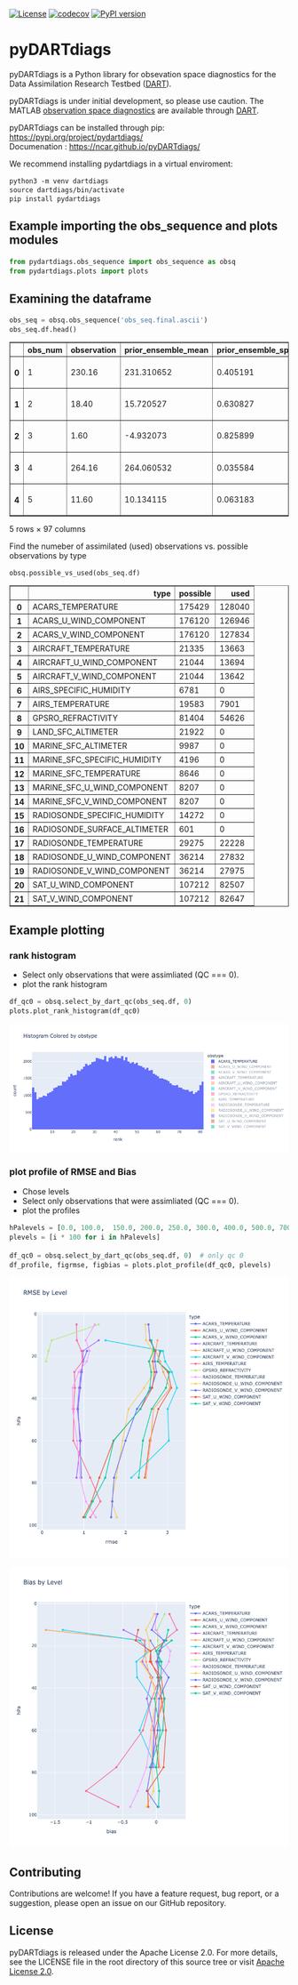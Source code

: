 [![License](https://img.shields.io/badge/License-Apache%202.0-blue.svg)](https://opensource.org/licenses/Apache-2.0)
[![codecov](https://codecov.io/gh/NCAR/pyDARTdiags/graph/badge.svg?token=VK55SQZSVD)](https://codecov.io/gh/NCAR/pyDARTdiags)
[![PyPI version](https://badge.fury.io/py/pydartdiags.svg)](https://pypi.org/project/pydartdiags/)


# pyDARTdiags

pyDARTdiags is a Python library for obsevation space diagnostics for the Data Assimilation Research Testbed ([DART](https://github.com/NCAR/DART)).

pyDARTdiags is under initial development, so please use caution.
The MATLAB [observation space diagnostics](https://docs.dart.ucar.edu/en/latest/guide/matlab-observation-space.html) are available through [DART](https://github.com/NCAR/DART).


pyDARTdiags can be installed through pip: https://pypi.org/project/pydartdiags/  
Documenation : https://ncar.github.io/pyDARTdiags/

We recommend installing pydartdiags in a virtual enviroment:


```
python3 -m venv dartdiags
source dartdiags/bin/activate
pip install pydartdiags
```

## Example importing the obs\_sequence and plots modules

```python
from pydartdiags.obs_sequence import obs_sequence as obsq
from pydartdiags.plots import plots
```

## Examining the dataframe

```python
obs_seq = obsq.obs_sequence('obs_seq.final.ascii')
obs_seq.df.head()
```

<table border="1" class="dataframe">
  <thead>
    <tr style="text-align: right;">
      <th></th>
      <th>obs_num</th>
      <th>observation</th>
      <th>prior_ensemble_mean</th>
      <th>prior_ensemble_spread</th>
      <th>prior_ensemble_member_1</th>
      <th>prior_ensemble_member_2</th>
      <th>prior_ensemble_member_3</th>
      <th>prior_ensemble_member_4</th>
      <th>prior_ensemble_member_5</th>
      <th>prior_ensemble_member_6</th>
      <th>...</th>
      <th>latitude</th>
      <th>vertical</th>
      <th>vert_unit</th>
      <th>type</th>
      <th>seconds</th>
      <th>days</th>
      <th>time</th>
      <th>obs_err_var</th>
      <th>bias</th>
      <th>sq_err</th>
    </tr>
  </thead>
  <tbody>
    <tr>
      <th>0</th>
      <td>1</td>
      <td>230.16</td>
      <td>231.310652</td>
      <td>0.405191</td>
      <td>231.304725</td>
      <td>231.562874</td>
      <td>231.333915</td>
      <td>231.297690</td>
      <td>232.081416</td>
      <td>231.051063</td>
      <td>...</td>
      <td>0.012188</td>
      <td>23950.0</td>
      <td>pressure (Pa)</td>
      <td>ACARS_TEMPERATURE</td>
      <td>75603</td>
      <td>153005</td>
      <td>2019-12-01 21:00:03</td>
      <td>1.00</td>
      <td>1.150652</td>
      <td>1.324001</td>
    </tr>
    <tr>
      <th>1</th>
      <td>2</td>
      <td>18.40</td>
      <td>15.720527</td>
      <td>0.630827</td>
      <td>14.217207</td>
      <td>15.558196</td>
      <td>15.805599</td>
      <td>16.594644</td>
      <td>14.877743</td>
      <td>16.334438</td>
      <td>...</td>
      <td>0.012188</td>
      <td>23950.0</td>
      <td>pressure (Pa)</td>
      <td>ACARS_U_WIND_COMPONENT</td>
      <td>75603</td>
      <td>153005</td>
      <td>2019-12-01 21:00:03</td>
      <td>6.25</td>
      <td>-2.679473</td>
      <td>7.179578</td>
    </tr>
    <tr>
      <th>2</th>
      <td>3</td>
      <td>1.60</td>
      <td>-4.932073</td>
      <td>0.825899</td>
      <td>-5.270562</td>
      <td>-5.955998</td>
      <td>-4.209766</td>
      <td>-5.105016</td>
      <td>-4.669405</td>
      <td>-4.365305</td>
      <td>...</td>
      <td>0.012188</td>
      <td>23950.0</td>
      <td>pressure (Pa)</td>
      <td>ACARS_V_WIND_COMPONENT</td>
      <td>75603</td>
      <td>153005</td>
      <td>2019-12-01 21:00:03</td>
      <td>6.25</td>
      <td>-6.532073</td>
      <td>42.667980</td>
    </tr>
    <tr>
      <th>3</th>
      <td>4</td>
      <td>264.16</td>
      <td>264.060532</td>
      <td>0.035584</td>
      <td>264.107192</td>
      <td>264.097270</td>
      <td>264.073212</td>
      <td>264.047718</td>
      <td>264.074140</td>
      <td>264.019895</td>
      <td>...</td>
      <td>0.010389</td>
      <td>56260.0</td>
      <td>pressure (Pa)</td>
      <td>ACARS_TEMPERATURE</td>
      <td>75603</td>
      <td>153005</td>
      <td>2019-12-01 21:00:03</td>
      <td>1.00</td>
      <td>-0.099468</td>
      <td>0.009894</td>
    </tr>
    <tr>
      <th>4</th>
      <td>5</td>
      <td>11.60</td>
      <td>10.134115</td>
      <td>0.063183</td>
      <td>10.067956</td>
      <td>10.078798</td>
      <td>10.120263</td>
      <td>10.084885</td>
      <td>10.135112</td>
      <td>10.140610</td>
      <td>...</td>
      <td>0.010389</td>
      <td>56260.0</td>
      <td>pressure (Pa)</td>
      <td>ACARS_U_WIND_COMPONENT</td>
      <td>75603</td>
      <td>153005</td>
      <td>2019-12-01 21:00:03</td>
      <td>6.25</td>
      <td>-1.465885</td>
      <td>2.148818</td>
    </tr>
  </tbody>
</table>
<p>5 rows × 97 columns</p>
</div>


Find the numeber of assimilated (used) observations vs. possible observations by type

```python
obsq.possible_vs_used(obs_seq.df)
```

<table border="1" class="dataframe">
  <thead>
    <tr style="text-align: right;">
      <th></th>
      <th>type</th>
      <th>possible</th>
      <th>used</th>
    </tr>
  </thead>
  <tbody>
    <tr>
      <th>0</th>
      <td>ACARS_TEMPERATURE</td>
      <td>175429</td>
      <td>128040</td>
    </tr>
    <tr>
      <th>1</th>
      <td>ACARS_U_WIND_COMPONENT</td>
      <td>176120</td>
      <td>126946</td>
    </tr>
    <tr>
      <th>2</th>
      <td>ACARS_V_WIND_COMPONENT</td>
      <td>176120</td>
      <td>127834</td>
    </tr>
    <tr>
      <th>3</th>
      <td>AIRCRAFT_TEMPERATURE</td>
      <td>21335</td>
      <td>13663</td>
    </tr>
    <tr>
      <th>4</th>
      <td>AIRCRAFT_U_WIND_COMPONENT</td>
      <td>21044</td>
      <td>13694</td>
    </tr>
    <tr>
      <th>5</th>
      <td>AIRCRAFT_V_WIND_COMPONENT</td>
      <td>21044</td>
      <td>13642</td>
    </tr>
    <tr>
      <th>6</th>
      <td>AIRS_SPECIFIC_HUMIDITY</td>
      <td>6781</td>
      <td>0</td>
    </tr>
    <tr>
      <th>7</th>
      <td>AIRS_TEMPERATURE</td>
      <td>19583</td>
      <td>7901</td>
    </tr>
    <tr>
      <th>8</th>
      <td>GPSRO_REFRACTIVITY</td>
      <td>81404</td>
      <td>54626</td>
    </tr>
    <tr>
      <th>9</th>
      <td>LAND_SFC_ALTIMETER</td>
      <td>21922</td>
      <td>0</td>
    </tr>
    <tr>
      <th>10</th>
      <td>MARINE_SFC_ALTIMETER</td>
      <td>9987</td>
      <td>0</td>
    </tr>
    <tr>
      <th>11</th>
      <td>MARINE_SFC_SPECIFIC_HUMIDITY</td>
      <td>4196</td>
      <td>0</td>
    </tr>
    <tr>
      <th>12</th>
      <td>MARINE_SFC_TEMPERATURE</td>
      <td>8646</td>
      <td>0</td>
    </tr>
    <tr>
      <th>13</th>
      <td>MARINE_SFC_U_WIND_COMPONENT</td>
      <td>8207</td>
      <td>0</td>
    </tr>
    <tr>
      <th>14</th>
      <td>MARINE_SFC_V_WIND_COMPONENT</td>
      <td>8207</td>
      <td>0</td>
    </tr>
    <tr>
      <th>15</th>
      <td>RADIOSONDE_SPECIFIC_HUMIDITY</td>
      <td>14272</td>
      <td>0</td>
    </tr>
    <tr>
      <th>16</th>
      <td>RADIOSONDE_SURFACE_ALTIMETER</td>
      <td>601</td>
      <td>0</td>
    </tr>
    <tr>
      <th>17</th>
      <td>RADIOSONDE_TEMPERATURE</td>
      <td>29275</td>
      <td>22228</td>
    </tr>
    <tr>
      <th>18</th>
      <td>RADIOSONDE_U_WIND_COMPONENT</td>
      <td>36214</td>
      <td>27832</td>
    </tr>
    <tr>
      <th>19</th>
      <td>RADIOSONDE_V_WIND_COMPONENT</td>
      <td>36214</td>
      <td>27975</td>
    </tr>
    <tr>
      <th>20</th>
      <td>SAT_U_WIND_COMPONENT</td>
      <td>107212</td>
      <td>82507</td>
    </tr>
    <tr>
      <th>21</th>
      <td>SAT_V_WIND_COMPONENT</td>
      <td>107212</td>
      <td>82647</td>
    </tr>
  </tbody>
</table>


## Example plotting

### rank histogram

* Select only observations that were assimliated (QC === 0).
* plot the rank histogram

```python
df_qc0 = obsq.select_by_dart_qc(obs_seq.df, 0) 
plots.plot_rank_histogram(df_qc0)
```
![Rank Histogram](https://raw.githubusercontent.com/NCAR/pydartdiags/main/docs/images/rankhist.png)


### plot profile of RMSE and Bias 

* Chose levels
* Select only observations that were assimliated (QC === 0).
* plot the profiles

```python
hPalevels = [0.0, 100.0,  150.0, 200.0, 250.0, 300.0, 400.0, 500.0, 700, 850, 925, 1000]# float("inf")] # Pa?
plevels = [i * 100 for i in hPalevels]

df_qc0 = obsq.select_by_dart_qc(obs_seq.df, 0)  # only qc 0
df_profile, figrmse, figbias = plots.plot_profile(df_qc0, plevels)
```

![RMSE Plot](https://raw.githubusercontent.com/NCAR/pydartdiags/main/docs/images/rmse.png)

![Bias Plot](https://raw.githubusercontent.com/NCAR/pydartdiags/main/docs/images/bias.png)

## Contributing
Contributions are welcome! If you have a feature request, bug report, or a suggestion, please open an issue on our GitHub repository.

## License

pyDARTdiags is released under the Apache License 2.0. For more details, see the LICENSE file in the root directory of this source tree or visit [Apache License 2.0](https://www.apache.org/licenses/LICENSE-2.0).
